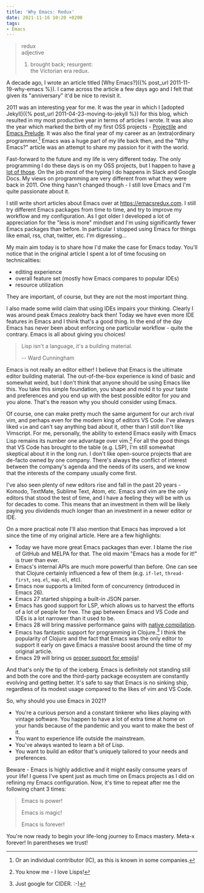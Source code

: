 ```yaml
---
title: 'Why Emacs: Redux'
date: 2021-11-16 10:20 +0200
tags:
- Emacs
---
```


> redux <br>
> adjective <br>
>   1. brought back; resurgent: <br>
>   the Victorian era redux.

A decade ago, I wrote an article titled [Why Emacs?]({% post_url 2011-11-19-why-emacs %}).
I came across the article a few days ago and I felt that given its "anniversary" it'd be nice to revisit it.

2011 was an interesting year for me. It was the year in which I [adopted Jekyll]({% post_url 2011-04-23-moving-to-jekyll %}) for this blog,
which resulted in my most productive year in terms of articles I wrote. It was also the year which marked the birth of my first OSS projects -
[Projectile](https://github.com/bbatsov/projectile) and [Emacs Prelude](https://github.com/bbatsov/prelude). It was also the final year of my
career as an (extra)ordinary programmer.[^1] Emacs was a huge part of my life back then, and the "Why Emacs?" article was an attempt to share my
passion for it with the world.

Fast-forward to the future and my life is very different today. The only programming I do these days is on my OSS projects, but I happen to have [a lot of those](/projects/). On the job most of the typing I do happens in Slack and Google Docs. My views on programming are very different from what they were back in 2011. One thing hasn't changed though - I still love Emacs and I'm quite passionate about it.

I still write short articles about Emacs over at <https://emacsredux.com>. I still try different Emacs packages from time to time, and try to improve my workflow and my configuration. As I got older I developed a lot of appreciation for the "less is more" mindset and I'm using significantly fewer Emacs packages than before. In particular I stopped using Emacs for things like email, rss, chat, twitter, etc. I'm digressing...

My main aim today is to share how I'd make the case for Emacs today. You'll notice that in the original article I spent a lot of
time focusing on technicalities:

- editing experience
- overall feature set (mostly how Emacs compares to popular IDEs)
- resource utilization

They are important, of course, but they are not the most important thing.

I also made some wild claim that using IDEs impairs your thinking. Clearly I was around peak Emacs zealotry back then! Today we have even more IDE features in Emacs and I think that's a good thing. In the end of the day Emacs has never been about enforcing one particular workflow - quite the contrary. Emacs is all about giving you choices!

> Lisp isn't a language, it's a building material.
>
> -- Ward Cunningham

Emacs is not really an editor either! I believe that Emacs is the ultimate editor building material. The out-of-the-box experience is kind of basic and somewhat weird, but I don't think that anyone should be using Emacs like this. You take this simple foundation, you shape and mold it to your taste and preferences and you end up with the best
possible editor for _you_ and you alone. That's the reason why you should consider using Emacs.

Of course, one can make pretty much the same argument for our arch rival vim, and perhaps even for the modern king of editors VS Code. I've always liked `vim`
and can't say anything bad about it, other than I still don't like Vimscript. For me, personally, the ability to extend Emacs easily with Emacs Lisp remains
its number one advantage over vim.[^2] For all the good things that VS Code has brought to the table (e.g. LSP), I'm still somewhat skeptical about it in the long run.
I don't like open-source projects that are de-facto owned by one company. There's always the conflict of interest between the company's agenda and the needs of its
users, and we know that the interests of the company usually come first.

I've also seen plenty of new editors rise and fall in the past 20 years - Komodo, TextMate, Sublime Text, Atom, etc. Emacs and vim are the only editors that stood the test of time, and I have a feeling they will be with us for decades to come. This means that an investment in them will be likely paying you dividends much longer than an investment in a newer editor or IDE.

On a more practical note I'll also mention that Emacs has improved a lot since the time of my original article. Here are a few highlights:

- Today we have more great Emacs packages than ever. I blame the rise of GitHub and MELPA for that. The old maxim "Emacs has a mode for it!" is truer than ever.
- Emacs's internal APIs are much more powerful than before. One can see that Clojure certainly influenced a few of them (e.g. `if-let`, `thread-first`, `seq.el`, `map.el`, etc).
- Emacs now supports a limited form of concurrency (introduced in Emacs 26).
- Emacs 27 started shipping a built-in JSON parser.
- Emacs has good support for LSP, which allows us to harvest the efforts of a lot of people for free. The gap between Emacs and VS Code and IDEs is a lot narrower than it used to be.
- Emacs 28 will bring massive performance gains with [native compilation](https://akrl.sdf.org/gccemacs.html).
- Emacs has fantastic support for programming in Clojure.[^3] I think the popularity of Clojure and the fact that Emacs was the only editor to support it early on gave Emacs a massive boost around the time of my original article.
- Emacs 29 will bring us [proper support for emojis](https://lars.ingebrigtsen.no/2021/10/28/emacs-emojis-a-%e2%9d%a4%ef%b8%8f-story/)!

And that's only the tip of the iceberg. Emacs is definitely not standing still and both the core and the third-party package ecosystem are constantly
evolving and getting better. It's safe to say that Emacs is no sinking ship, regardless of its modest usage compared to the likes
of vim and VS Code.

So, why should you use Emacs in 2021?

- You're a curious person and a constant tinkerer who likes playing with vintage software. You happen to have a lot of extra time at home on your hands because of the pandemic and you want to make the best of it.
- You want to experience life outside the mainstream.
- You've always wanted to learn a bit of Lisp.
- You want to build an editor that's uniquely tailored to your needs and preferences.

Beware - Emacs is highly addictive and it might easily consume years of your life! I guess I've spent just as much time on
Emacs projects as I did on refining my Emacs configuration. Now, it's time to repeat after me the following chant 3 times:

> Emacs is power!
>
> Emacs is magic!
>
> Emacs is forever!

You're now ready to begin your life-long journey to Emacs mastery. Meta-x forever! In parentheses we trust!

[^1]: Or an individual contributor (IC), as this is known in some companies.
[^2]: You know me - I love Lisps!
[^3]: Just google for CIDER. :-)
